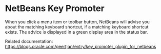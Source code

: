 NetBeans Key Promoter
===================

When you click a menu item or toolbar button, NetBeans will advise you about the matching keyboard shortcut, if a matching keyboard shortcut exists. The advice is displayed in a green display area in the status bar.

Related documentation: https://blogs.oracle.com/geertjan/entry/key_promoter_plugin_for_netbeans


